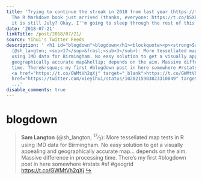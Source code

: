 ```yaml
---
title: 'Trying to continue the streak in 2018 from last year (https://t.co/Bc5Lg7xql3)...
  The R Markdown book just arrived (thanks, everyone: https://t.co/bSXP1sxESf) Wait,
  it is still July? Okay, I''m going to sleep through the rest of this year. https://t.co/DeZBiqpDEx'
date: '2018-07-21'
linkTitle: /post/2018/07/21/
source: Yihui's Twitter Feeds
description: ' <h1 id="blogdown">blogdown</h1><blockquote><p><strong>Sam Langton</strong>
  (@sh_langton; <sup>17</sup>&frasl;<sub>3</sub>): More tessellated map tests in R
  using IMD data for Birmingham. No easy solution to get a visually appealing and
  geographically accurate map&hellip; depends on the aim. Massive difference in processing
  time. There&rsquo;s my first #blogdown post in here somewhere #rstats #sf #geogrid
  <a href="https://t.co/GWMtVh2qXj" target="_blank">https://t.co/GWMtVh2qXj</a> <a
  href="https://twitter.com/xieyihui/status/1020215903823310849" target="_blank">&#8618;</a></p></blockquote><!-
  ...'
disable_comments: true
---
```

 <h1 id="blogdown">blogdown</h1><blockquote><p><strong>Sam Langton</strong> (@sh_langton; <sup>17</sup>&frasl;<sub>3</sub>): More tessellated map tests in R using IMD data for Birmingham. No easy solution to get a visually appealing and geographically accurate map&hellip; depends on the aim. Massive difference in processing time. There&rsquo;s my first #blogdown post in here somewhere #rstats #sf #geogrid <a href="https://t.co/GWMtVh2qXj" target="_blank">https://t.co/GWMtVh2qXj</a> <a href="https://twitter.com/xieyihui/status/1020215903823310849" target="_blank">&#8618;</a></p></blockquote><!- ...